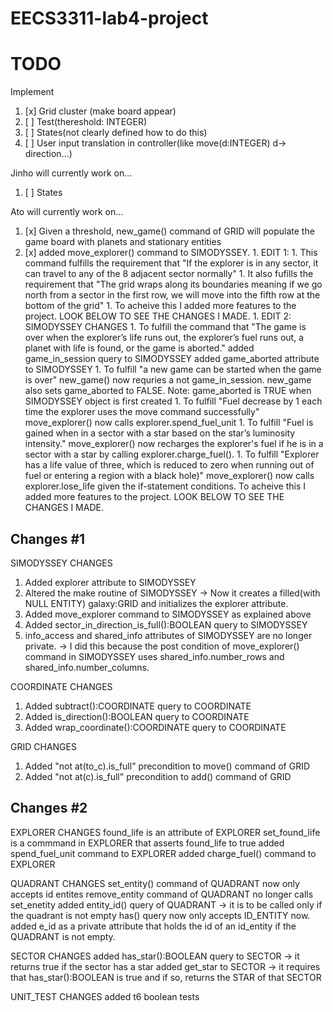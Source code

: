 # EECS3311-lab4-project
# TODO
Implement
1. [x] Grid cluster (make board appear)
1. [ ] Test(thereshold: INTEGER)
1. [ ] States(not clearly defined how to do this)
1. [ ] User input translation in controller(like move(d:INTEGER) d-> direction...)

Jinho will currently work on...
1. [ ] States

Ato will currently work on...
1. [x] Given a threshold, new_game() command of GRID will populate the game board with planets and stationary entities
1. [x] added move_explorer() command to SIMODYSSEY. 
       1. EDIT 1:
              1. This command fulfills the requirement that "If the explorer is in any sector, it can travel to any of the 8 adjacent sector normally"
              1. It also fufills the requirement that "The grid wraps along its boundaries meaning if we go north from a sector in the first row, we will move into the fifth row at the bottom of the grid" 
              1. To acheive this I added more features to the project. LOOK BELOW TO SEE THE CHANGES I MADE.
       1. EDIT 2:
              SIMODYSSEY CHANGES
              1. To fulfill the command that "The game is over when the explorer’s life runs out, the explorer’s fuel runs out, a planet with life is found, or the game is aborted."
                     added game_in_session query to SIMODYSSEY
                     added game_aborted attribute to SIMODYSSEY
              1. To fulfill "a new game can be started when the game is over"
                     new_game() now requries a not game_in_session. 
                     new_game also sets game_aborted to FALSE. Note: game_aborted is TRUE when SIMODYSSEY object is first created
              1. To fulfill "Fuel decrease by 1 each time the explorer uses the move command successfully"
                     move_explorer() now calls explorer.spend_fuel_unit
              1. To fulfill "Fuel is gained when in a sector with a star based on the star’s luminosity intensity."
                     move_explorer() now recharges the explorer's fuel if he is in a sector with a star by calling explorer.charge_fuel().
              1. To fulfill "Explorer has a life value of three, which is reduced to zero when running out of fuel or entering a region with a black hole)"
                     move_explorer() now calls explorer.lose_life given the if-statement conditions.
               To acheive this I added more features to the project. LOOK BELOW TO SEE THE CHANGES I MADE.
       
       

Changes #1
----------
SIMODYSSEY CHANGES
1. Added explorer attribute to SIMODYSSEY 
1. Altered the make routine of SIMODYSSEY -> Now it creates a filled(with NULL ENTITY) galaxy:GRID and initializes the explorer attribute.
1. Added move_explorer command to SIMODYSSEY as explained above
1. Added sector_in_direction_is_full():BOOLEAN query to SIMODYSSEY
1. info_access and shared_info attributes of SIMODYSSEY are no longer private. -> I did this because the post condition of move_explorer() command in SIMODYSSEY uses shared_info.number_rows and shared_info.number_columns.

COORDINATE CHANGES
1. Added subtract():COORDINATE query to COORDINATE
1. Added is_direction():BOOLEAN query to COORDINATE
1. Added wrap_coordinate():COORDINATE query to COORDINATE

GRID CHANGES
1. Added "not at(to_c).is_full" precondition to move() command of GRID
1. Added "not at(c).is_full" precondition to add() command of GRID

Changes #2
----------
EXPLORER CHANGES
found_life is an attribute of EXPLORER
set_found_life is a commmand in EXPLORER that asserts found_life to true
added spend_fuel_unit command to EXPLORER
added charge_fuel() command to EXPLORER

QUADRANT CHANGES
set_entity() command of QUADRANT now only accepts id entites
remove_entity command of QUADRANT no longer calls set_enetity
added entity_id() query of QUADRANT -> it is to be called only if the quadrant is not empty
has() query now only accepts ID_ENTITY now.
added e_id as a private attribute that holds the id of an id_entity if the QUADRANT is not empty.

SECTOR CHANGES
added has_star():BOOLEAN query to SECTOR -> it returns true if the sector has a star
added get_star to SECTOR -> it requires that has_star():BOOLEAN is true and if so, returns the STAR of that SECTOR

UNIT_TEST CHANGES
added t6 boolean tests

